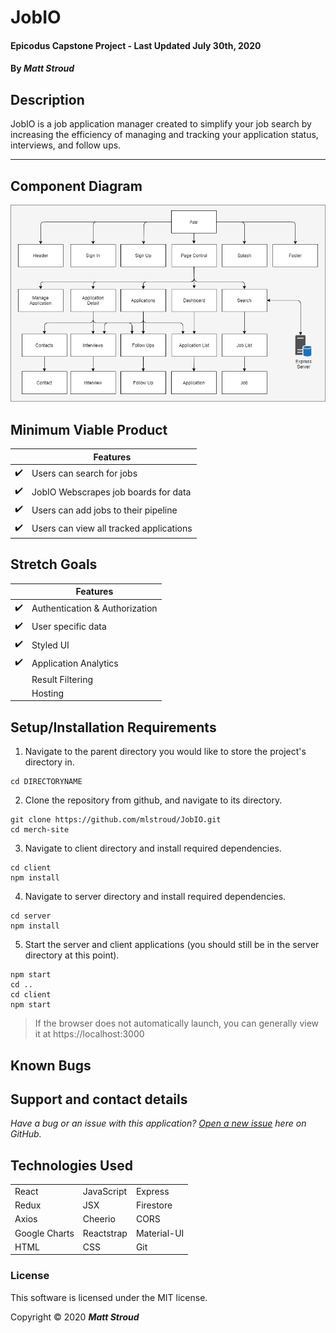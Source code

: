 # JobIO

#### Epicodus Capstone Project - Last Updated July 30th, 2020

#### By _**Matt Stroud**_

## Description
JobIO is a job application manager created to simplify your job search by increasing the efficiency of managing and tracking your application status, interviews, and follow ups.  

---
## Component Diagram

![Component diagram for tap room application.](https://raw.githubusercontent.com/mlstroud/JobIO/master/componentdiagram.png)

## Minimum Viable Product

| |Features|
|--|-------|
| :heavy_check_mark: |Users can search for jobs |
| :heavy_check_mark: |JobIO Webscrapes job boards for data |
|:heavy_check_mark: | Users can add jobs to their pipeline |
| :heavy_check_mark: |Users can view all tracked applications |

## Stretch Goals

| |Features |
|--|-------|
| :heavy_check_mark: |Authentication & Authorization |
| :heavy_check_mark: |User specific data |
| :heavy_check_mark: |Styled UI |
| :heavy_check_mark: |Application Analytics |
| |Result Filtering |
| |Hosting |

## Setup/Installation Requirements

1. Navigate to the parent directory you would like to store the project's directory in.
```
cd DIRECTORYNAME
```
2. Clone the repository from github, and navigate to its directory.
```
git clone https://github.com/mlstroud/JobIO.git
cd merch-site
```
3. Navigate to client directory and install required dependencies.
```
cd client
npm install
```
4. Navigate to server directory and install required dependencies.
```
cd server
npm install
```
5. Start the server and client applications (you should still be in the server directory at this point).
```
npm start
cd ..
cd client
npm start
```
> If the browser does not automatically launch, you can generally view it at https://localhost:3000

## Known Bugs
 
## Support and contact details

_Have a bug or an issue with this application? [Open a new issue](https://github.com/mlstroud/JobIO/issues) here on GitHub._

## Technologies Used

| | | |
|--|--|--|
| React | JavaScript | Express |
| Redux | JSX | Firestore |
| Axios | Cheerio | CORS |
| Google Charts | Reactstrap | Material-UI |
| HTML | CSS | Git |

### License

This software is licensed under the MIT license.

Copyright © 2020 **_Matt Stroud_**